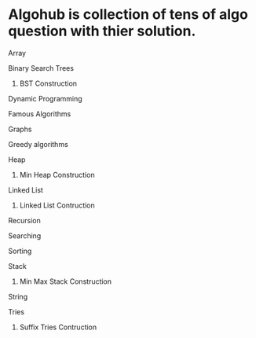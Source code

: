 # Algohub is collection of tens of algo question with thier solution. 

Array

Binary Search Trees
1. BST Construction

Dynamic Programming

Famous Algorithms

Graphs

Greedy algorithms

Heap
1. Min Heap Construction

Linked List
1. Linked List Contruction

Recursion

Searching

Sorting

Stack
1. Min Max Stack Construction

String

Tries
1. Suffix Tries Contruction